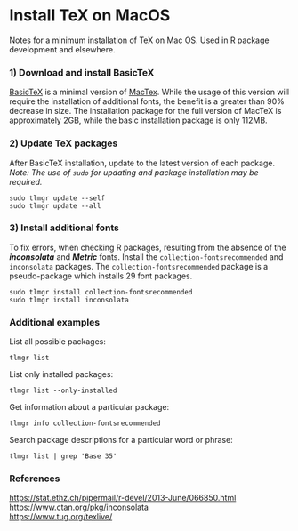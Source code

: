 # Install TeX on MacOS

Notes for a minimum installation of TeX on Mac OS.  Used in [R](https://www.r-project.org) package development and elsewhere.

### 1) Download and install BasicTeX
[BasicTeX](http://www.tug.org/mactex/morepackages.html) is a minimal version of [MacTex](http://www.tug.org/mactex/).  While the usage of this version will require the installation of additional fonts, the benefit is a greater than 90% decrease in size.  The installation package for the full version of MacTeX is approximately 2GB, while the basic installation package is only 112MB.

### 2) Update TeX packages
After BasicTeX installation, update to the latest version of each package.  
*Note: The use of `sudo` for updating and package installation may be required.*

```
sudo tlmgr update --self
sudo tlmgr update --all
```

### 3) Install additional fonts
To fix errors, when checking R packages, resulting from the absence of the ***inconsolata*** and ***Metric*** fonts.  Install the `collection-fontsrecommended` and `inconsolata` packages.  The `collection-fontsrecommended` package is a pseudo-package which installs 29 font packages.

```
sudo tlmgr install collection-fontsrecommended
sudo tlmgr install inconsolata
```

### Additional examples
List all possible packages:
```
tlmgr list
```

List only installed packages:
```
tlmgr list --only-installed
```

Get information about a particular package:
```
tlmgr info collection-fontsrecommended
```

Search package descriptions for a particular word or phrase:
```
tlmgr list | grep 'Base 35'
```

### References

<https://stat.ethz.ch/pipermail/r-devel/2013-June/066850.html>  
<https://www.ctan.org/pkg/inconsolata>  
<https://www.tug.org/texlive/>
